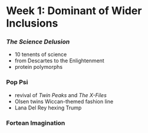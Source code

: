 # Week 1: Dominant of Wider Inclusions


### *The Science Delusion*
* 10 tenents of science
* from Descartes to the Enlightenment
* protein polymorphs


### Pop Psi
* revival of *Twin Peaks* and *The X-Files*
* Olsen twins Wiccan-themed fashion line
* Lana Del Rey hexing Trump

### Fortean Imagination
